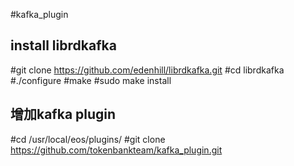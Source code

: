 #kafka_plugin

## install librdkafka

#git clone https://github.com/edenhill/librdkafka.git
#cd librdkafka
#./configure
#make
#sudo make install

## 增加kafka plugin

#cd /usr/local/eos/plugins/
#git clone https://github.com/tokenbankteam/kafka_plugin.git